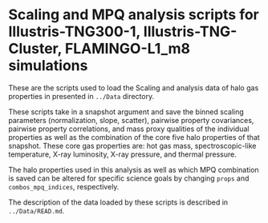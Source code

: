 # Scaling and MPQ analysis scripts for Illustris-TNG300-1, Illustris-TNG-Cluster, FLAMINGO-L1_m8 simulations

These are the scripts used to load the Scaling and analysis data of halo gas properties in presented in `../Data` directory. 

These scripts take in a snapshot argument and save the binned scaling parameters (normalization, slope, scatter), pairwise property covariances, pairwise property correlations, and mass proxy qualities of the individual properties as well as the combination of the core five halo properties of that snapshot. These core gas properties are: hot gas mass, spectroscopic-like temperature, X-ray luminosity, X-ray pressure, and thermal pressure.

The halo properties used in this analysis as well as which MPQ combination is saved can be altered for specific science goals by changing `props` and `combos_mpq_indices`, respectively.

The description of the data loaded by these scripts is described in `../Data/READ.md`.
